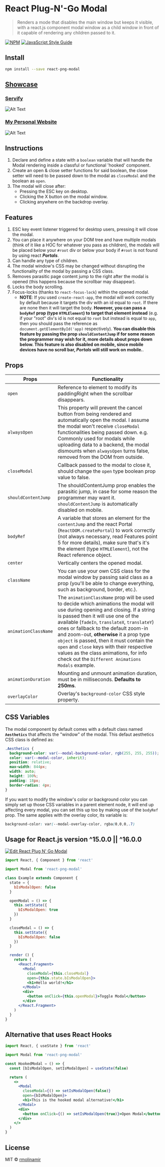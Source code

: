 # React Plug-N'-Go Modal

> Renders a mode that disables the main window but keeps it visible, with a react.js component modal window as a child window in front of it capable of rendering any children passed to it.

[![NPM](https://img.shields.io/npm/v/react-png-modal.svg)](https://www.npmjs.com/package/react-png-modal) [![JavaScript Style Guide](https://img.shields.io/badge/code_style-standard-brightgreen.svg)](https://standardjs.com)

## Install

```bash
npm install --save react-png-modal
```

## [Showcase](https://www.robertmolina.dev/codelab/react-png-modal)

### [Servify](https://www.servifyapp.com "Servify Website")

![Alt Text](https://media.giphy.com/media/5UMF6RMefKDFWMKJ3Y/giphy.gif)

### [My Personal Website](https://robertmolinamir.firebaseapp.com/ "Robert Molina")

![Alt Text](https://media.giphy.com/media/11Rm1aK7P6fwcuY8jh/giphy.gif)

## Instructions

1. Declare and define a state with a `boolean` variable that will handle the Modal rendering inside a classful or functional 'hooked' component.
2. Create an open & close setter functions for said boolean, the close setter will need to be passed down to the modal as `closeModal` and the boolean as `open`.
3. The modal will close after:
    - Pressing the ESC key on desktop.
    - Clicking the X button on the modal window.
    - Clicking anywhere on the backdrop overlay.

## Features

1. ESC key event listener triggered for desktop users, pressing it will close the modal.
2. You can place it anywhere on your DOM tree and have multiple modals (think of it like a HOC for whatever you pass as children), the modals will be placed below your `#root` div or below your body if `#root` is not found by using react ***Portals***.
3. Can handle any type of children.
4. The modal window's CSS may be changed without disrupting the functionality of the modal by passing a CSS class.
5. Removes parasitic page content jump to the right after the modal is opened (this happens because the scrollbar may disappear).
6. Locks the body scrolling.
7. Focus-locks (thanks to `react-focus-lock`) within the opened modal.
      - **NOTE**:    If you used `create-react-app`, the modal will work correctly by default because it targets the div with an id equal to `root`. If there are none then it will target the body. **However, you can pass a `bodyRef` prop (type `HTMLElement`) to target that element instead** (e.g. if your "root" div's id is not equal to `root` but instead is equal to `app`, then you should pass the reference as `document.getElementById('app)` respectively). **You can disable this feature by passing the prop `shouldContentJump` if for some reason the programmer may wish for it, more details about props down below. This feature is also disabled on mobile, since mobile devices have no scroll bar, *Portals* will still work on mobile.**.

## Props

Props               |       Functionality
-------------       |       -------------
`open`              |       Reference to element to modify its paddingRight when the scrollbar disappears.
`alwaysOpen`        |       This property will prevent the cancel button from being rendered and automatically open the modal. I assume the modal won't receive `closeModal` functionalities being passed down. e.g. Commonly used for modals while uploading data to a backend, the modal dismounts when `alwaysOpen` turns false, removed from the DOM from outside.
`closeModal`        |       Callback passed to the modal to close it, should change the `open` type boolean prop value to false.
`shouldContentJump` |       The shouldContentJump prop enables the parasitic jump, in case for some reason the programmer may want it. `shouldContentJump` is automatically disabled on mobile.
`bodyRef`           |       A variable that stores an element for the `contentJump` and the react Portal (`ReactDOM.createPortal`) to work correctly (not always necessary, read Features point 5 for more details), make sure that's it's the element (type `HTMLElement`), not the React reference object.
`center`            |       Vertically centers the opened modal.
`className`         |       You can use your own CSS class for the modal window by passing said class as a prop (you'll be able to change everything, such as background, border, etc.).
`animationClassName`|       The `animationClassName` prop will be used to decide which animations the modal will use during opening and closing. If a string is passed then it will use one of the available (`fadeIn`, `translateX`, `translateY`) ones or fallback to the default zoom-in and zoom-out, **otherwise** it a prop type `object` is passed, then it must contain the `open` and `close` keys with their respective values as the class animations, for info check out the `Different Animations Modals` example.
`animationDuration` |       Mounting and unmount animation duration, must be in milliseconds. **Defaults to 250ms**.
`overlayColor`      |       Overlay's `background-color` CSS style property.

## CSS Variables

The modal component by default comes with a default class named **`Aesthetics`** that affects the "window" of the modal. This defaut aesthetics CSS class is defined as:

```css
.Aesthetics {
  background-color: var(--modal-background-color, rgb(255, 255, 255));
  color: var(--modal-color, inherit);
  position: relative;
  max-width: 844px;
  width: auto;
  height: 100%;
  padding: 18px;
  border-radius: 4px;
}
```

If you want to modify the window's color or background color you can simply set up those CSS variables in a parent element node, it will end up affecting every modal, you can set this up too by making use of the `bodyRef` prop. The same applies with the overlay color, its variable is:

```css
background-color: var(--modal-overlay-color, rgba(0,0,0,.7)
```

## Usage for React.js version ^15.0.0 || ^16.0.0

[![Edit React Plug N' Go Modal](https://codesandbox.io/static/img/play-codesandbox.svg)](https://codesandbox.io/s/31wj9p56qm?fontsize=14)

```jsx
import React, { Component } from 'react'

import Modal from 'react-png-modal'

class Example extends Component {
  state = {
    bIsModalOpen: false
  }

  openModal = () => {
    this.setState({
      bIsModalOpen: true
    })
  }

  closeModal = () => {
    this.setState({
      bIsModalOpen: false
    })
  }

  render () {
    return (
      <React.Fragment>
        <Modal
          closeModal={this.closeModal}
          open={this.state.bIsModalOpen}>
          <h1>Hello world!</h1>
        </Modal>
        <div>
          <button onClick={this.openModal}>Toggle Modal</button>
        </div>
      </React.Fragment>
    )
  }
}
```

## Alternative that uses React Hooks

```jsx
import React, { useState } from 'react'

import Modal from 'react-png-modal'

const HookedModal = () => {
  const [bIsModalOpen, setIsModalOpen] = useState(false)

  return (
    <>
      <Modal
        closeModal={() => setIsModalOpen(false)}
        open={bIsModalOpen}>
        <h1>This is the hooked modal alternative!</h1>
      </Modal>
      <div>
        <button onClick={() => setIsModalOpen(true)}>Open Modal</button>
      </div>
    </>
  )
}
```

## License

MIT © [rmolinamir](https://github.com/rmolinamir)
